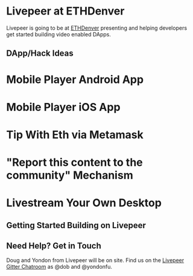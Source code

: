 # Livepeer at ETHDenver

Livepeer is going to be at [ETHDenver](http://ethdenver.com) presenting and helping developers get started building video enabled DApps.

## DApp/Hack Ideas

# Mobile Player Android App
# Mobile Player iOS App
# Tip With Eth via Metamask
# "Report this content to the community" Mechanism
# Livestream Your Own Desktop

## Getting Started Building on Livepeer

## Need Help? Get in Touch

Doug and Yondon from Livepeer will be on site. Find us on the [Livepeer Gitter Chatroom](https://gitter.im/livepeer/Lobby) as @dob and @yondonfu.
